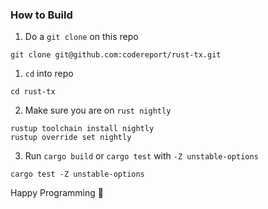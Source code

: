 ### How to Build

1. Do a `git clone` on this repo
```
git clone git@github.com:codereport/rust-tx.git
```
1. `cd` into repo
```
cd rust-tx
```
2. Make sure you are on `rust nightly`
```
rustup toolchain install nightly
rustup override set nightly
```
3. Run `cargo build` or `cargo test` with `-Z unstable-options`
```
cargo test -Z unstable-options
```

Happy Programming 🙂
